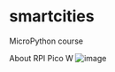 # smartcities
MicroPython course


About RPI Pico W
  ![image](https://github.com/user-attachments/assets/b5f0d874-1e4e-4ab2-a0d9-b97be2b2b8e3)
